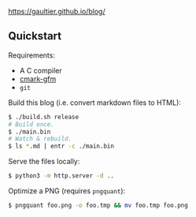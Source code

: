 https://gaultier.github.io/blog/


## Quickstart

Requirements: 
- A C compiler
- [cmark-gfm](https://github.com/github/cmark-gfm) 
- `git`

Build this blog (i.e. convert markdown files to HTML):

```sh
$ ./build.sh release
# Build once.
$ ./main.bin
# Watch & rebuild.
$ ls *.md | entr -c ./main.bin
```

Serve the files locally:

```sh
$ python3 -m http.server -d ..
```

Optimize a PNG (requires `pngquant`):

```sh
$ pngquant foo.png -o foo.tmp && mv foo.tmp foo.png
```
